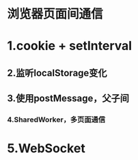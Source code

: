 # 浏览器页面间通信

# 1.cookie + setInterval

## 2.监听localStorage变化

## 3.使用postMessage，父子间

### 4.SharedWorker，多页面通信

# 5.WebSocket



